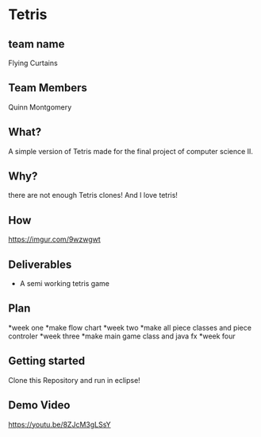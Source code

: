 # Tetris

## team name
Flying Curtains

## Team Members
Quinn Montgomery

## What?
A simple version of Tetris made for the final project of computer science II.  

## Why?
there are not enough Tetris clones! And I love tetris! 

## How
https://imgur.com/9wzwgwt

## Deliverables
* A semi working tetris game

## Plan
*week one
*make flow chart
*week two
*make all piece classes and piece controler
*week three
*make main game class and java fx
*week four
## Getting started
Clone this Repository and run in eclipse!

## Demo Video
https://youtu.be/8ZJcM3gLSsY
